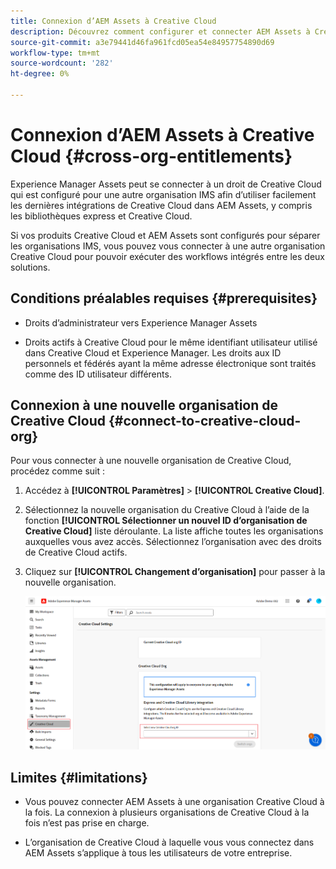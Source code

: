 ```yaml
---
title: Connexion d’AEM Assets à Creative Cloud
description: Découvrez comment configurer et connecter AEM Assets à Creative Cloud. Connectez-vous à un droit de Creative Cloud qui est fourni à une autre organisation IMS pour utiliser facilement les dernières intégrations de Creative Cloud dans AEM Assets, y compris les bibliothèques express et Creative Cloud.
source-git-commit: a3e79441d46fa961fcd05ea54e84957754890d69
workflow-type: tm+mt
source-wordcount: '282'
ht-degree: 0%

---
```


# Connexion d’AEM Assets à Creative Cloud  {#cross-org-entitlements}

Experience Manager Assets peut se connecter à un droit de Creative Cloud qui est configuré pour une autre organisation IMS afin d’utiliser facilement les dernières intégrations de Creative Cloud dans AEM Assets, y compris les bibliothèques express et Creative Cloud.

Si vos produits Creative Cloud et AEM Assets sont configurés pour séparer les organisations IMS, vous pouvez vous connecter à une autre organisation Creative Cloud pour pouvoir exécuter des workflows intégrés entre les deux solutions.

## Conditions préalables requises {#prerequisites}

* Droits d’administrateur vers Experience Manager Assets

* Droits actifs à Creative Cloud pour le même identifiant utilisateur utilisé dans Creative Cloud et Experience Manager. Les droits aux ID personnels et fédérés ayant la même adresse électronique sont traités comme des ID utilisateur différents.

## Connexion à une nouvelle organisation de Creative Cloud {#connect-to-creative-cloud-org}

Pour vous connecter à une nouvelle organisation de Creative Cloud, procédez comme suit :

1. Accédez à **[!UICONTROL Paramètres]** > **[!UICONTROL Creative Cloud]**.

1. Sélectionnez la nouvelle organisation du Creative Cloud à l’aide de la fonction **[!UICONTROL Sélectionner un nouvel ID d’organisation de Creative Cloud]** liste déroulante. La liste affiche toutes les organisations auxquelles vous avez accès. Sélectionnez l’organisation avec des droits de Creative Cloud actifs.

1. Cliquez sur **[!UICONTROL Changement d’organisation]** pour passer à la nouvelle organisation.

   ![Droits inter-organisations](assets/cross-org-entitlements.png)

## Limites {#limitations}

* Vous pouvez connecter AEM Assets à une organisation Creative Cloud à la fois. La connexion à plusieurs organisations de Creative Cloud à la fois n’est pas prise en charge.

* L’organisation de Creative Cloud à laquelle vous vous connectez dans AEM Assets s’applique à tous les utilisateurs de votre entreprise.

